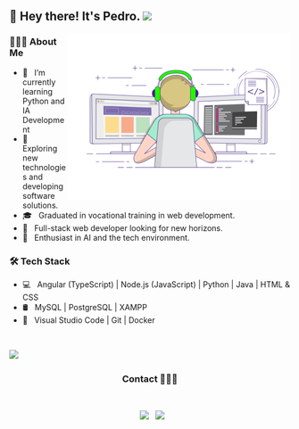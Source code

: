 <h2> 💫  Hey there! It's Pedro. <img src="https://github.com/souvikguria98/souvikguria98/blob/master/Hi.gif" width="25"></h2>
<img align="right" alt="GIF" src="https://raw.githubusercontent.com/devSouvik/devSouvik/master/gif3.gif" width="400"/>

<h3> 👨🏻‍💻 About Me </h3>

- 🔭 &nbsp; I’m currently learning Python and IA Development
- 🤔 &nbsp; Exploring new technologies and developing software solutions.
- 🎓 &nbsp; Graduated in vocational training in web development.
- 💼 &nbsp; Full-stack web developer looking for new horizons.
- 🌱 &nbsp; Enthusiast in AI and the tech environment.
  
<h3>🛠 Tech Stack</h3>

- 💻 &nbsp; Angular (TypeScript) | Node.js (JavaScript) | Python | Java | HTML & CSS  
- 🛢 &nbsp; MySQL | PostgreSQL | XAMPP
- 🔧 &nbsp; Visual Studio Code | Git | Docker 

</br>


![](https://github-readme-streak-stats.herokuapp.com/?user=WorkPedroCampelo&theme=vue-dark&hide_border=false)<br/>


<h3 align="center">Contact 💼🤝🏻 </h3></br>

<p align="center">
&nbsp; <a href="https://www.linkedin.com/in/pedro-campelo-rico/" target="_blank" rel="noopener noreferrer"><img src="https://img.icons8.com/plasticine/100/000000/linkedin.png" width="50" /></a>
&nbsp; <a href="mailto:souvikguria98@gmail.com" target="_blank" rel="noopener noreferrer"><img src="https://img.icons8.com/plasticine/100/000000/gmail.png"  width="50" /></a>
</p>


<!-- Readme created based on [devSouvik](https://github.com/devSouvik)'s one,  I discovered it on the repo
https://github.com/durgeshsamariya/awesome-github-profile-readme-templates/blob/master/templates/devSouvik.md?plain=1-->
